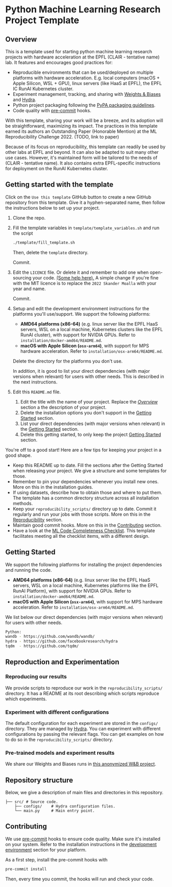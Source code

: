 # Python Machine Learning Research Project Template

## Overview

This is a template used for starting python machine learning research
projects with hardware acceleration at the EPFL (CLAIR - tentative name) lab.
It features and encourages good practices for:

- Reproducible environments that can be used/deployed on multiple platforms with hardware acceleration.
  E.g. local computers (macOS + Apple Silicon, WSL + GPU), linux servers (like HaaS at EPFL),
  the EPFL IC RunAI Kubernetes cluster.
- Experiment management, tracking, and sharing with [Weights & Biases](https://wandb.ai/site)
  and [Hydra](https://hydra.cc/).
- Python project packaging following the
  [PyPA packaging guidelines](https://packaging.python.org/en/latest/tutorials/packaging-projects/).
- Code quality with [pre-commit](https://pre-commit.com) hooks.

With this template, sharing your work will be a breeze, and its adoption will be straightforward,
maximizing its impact.
The practices in this template earned its authors an Outstanding Paper (Honorable Mention) at the
ML Reproducibility Challenge 2022. (TODO, link to paper)

Because of its focus on reproducibility, this template can readily be used by other labs at EPFL and beyond.
It can also be adapted to suit many other use cases.
However, it's maintained form will be tailored to the needs of (CLAIR - tentative name).
It also contains extra EPFL-specific instructions for deployment on the RunAI Kubernetes cluster.

## Getting started with the template

Click on the `Use this template` GitHub button to create a new GitHub repository from this template.
Give it a hyphen-separated name, then follow the instructions below to set up your project.

1. Clone the repo.
2. Fill the template variables in `template/template_variables.sh` and run the script
   ```bash
   ./template/fill_template.sh
   ```
   Then, delete the `template` directory.

   Commit.
3. Edit the `LICENCE` file.
   Or delete it and remember to add one when open-sourcing your code.
   [(Some help here).](https://docs.github.com/en/repositories/managing-your-repositorys-settings-and-features/customizing-your-repository/licensing-a-repository)
   A simple change if you're fine with the MIT licence is to replace the `2022 Skander Moalla` with your year and name.

   Commit.
4. Setup and edit the development environment instructions for the platforms you'll use/support.
   We support the following platforms:
    - **AMD64 platforms (x86-64)** (e.g. linux server like the EPFL HaaS servers, WSL on a local machine, Kubernetes
      clusters like the EPFL RunAI cluster), with support for NVIDIA GPUs.
      Refer to `installation/docker-amd64/README.md`.
    - **macOS with Apple Silicon (`osx-arm64`)**, with support for MPS hardware acceleration.
      Refer to `installation/osx-arm64/README.md`.

   Delete the directory for the platforms you don't use.

   In addition, it is good to list your direct dependencies (with major versions when relevant)
   for users with other needs.
   This is described in the next instructions.
5. Edit this `README.md` file.
    1. Edit the title with the name of your project.
       Replace the [_Overview_](#overview) section a the description of your project.
    2. Delete the installation options you don't support in
       the [Getting Started](#getting-started) section.
    3. List your direct dependencies (with major versions when relevant)
       in the [Getting Started](#getting-started) section.
    4. Delete this getting started, to only keep the project [Getting Started](#getting-started) section.

You're off to a good start! Here are a few tips for keeping your project in a good shape.

- Keep this README up to date.
  Fill the sections after the Getting Started when releasing your project.
  We give a structure and some templates for those.
- Remember to pin your dependencies whenever you install new ones.
  More on this in the installation guides.
- If using datasets, describe how to obtain those and where to put them.
  The template has a common directory structure across all installation methods.
- Keep your `reproducibility_scripts/` directory up to date.
  Commit it regularly and run your jobs with those scripts.
  More on this in the [Reproducibility](#reproducibility) section.
- Maintain good commit hooks. More on this in the [Contributing](#contributing) section.
- Have a look at the [ML Code Completeness Checklist](https://github.com/paperswithcode/releasing-research-code).
  This template facilitates meeting all the checklist items, with a different design.


## Getting Started

We support the following platforms for installing the project dependencies and running the code.

* **AMD64 platforms (x86-64)** (e.g. linux server like the EPFL HaaS servers, WSL on a local machine, Kubernetes
  platforms like the EPFL RunAI Platform), with support for NVIDIA GPUs.
  Refer to `installation/docker-amd64/README.md`.
* **macOS with Apple Silicon (`osx-arm64`)**, with support for MPS hardware acceleration.
  Refer to `installation/osx-arm64/README.md`.

We list below our direct dependencies (with major versions when relevant) for users with other needs.

```bash
Python:
wandb - https://github.com/wandb/wandb/
hydra - https://github.com/facebookresearch/hydra
tqdm  - https://github.com/tqdm/
```

## Reproduction and Experimentation

### Reproducing our results

We provide scripts to reproduce our work in the `reproducibility_scripts/` directory.
It has a README at its root describing which scripts reproduce which experiments.

### Experiment with different configurations

The default configuration for each experiment are stored in the `configs/` directory.
They are managed by [Hydra](https://hydra.cc/docs/intro/).
You can experiment with different configurations by passing the relevant flags.
You can get examples on how to do so in the `reproducibility_scripts/` directory.

### Pre-trained models and experiment results

We share our Weights and Biases runs in [this anonymized W&B project]().

## Repository structure

Below, we give a description of main files and directories in this repository.

```
├── src/ # Source code.
    ├── configs/    # Hydra configuration files.
    └── main.py     # Main entry point.
```

## Contributing

We use [pre-commit](https://pre-commit.com) hooks to ensure code quality.
Make sure it's installed on your system.
Refer to the installation instructions in the [development environment](#development-environment)
section for your platform.

As a first step, install the pre-commit hooks with

```bash
pre-commit install
```

Then, every time you commit, the hooks will run and check your code.

